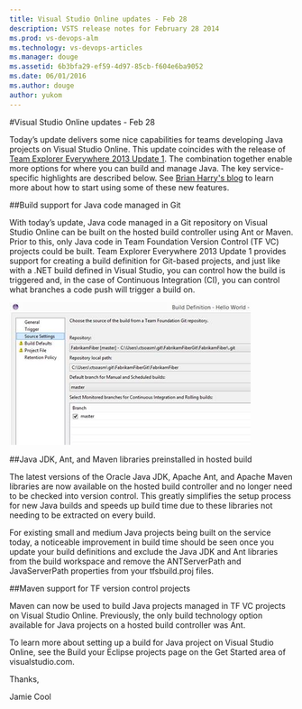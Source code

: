 ```yaml
---
title: Visual Studio Online updates - Feb 28
description: VSTS release notes for February 28 2014
ms.prod: vs-devops-alm
ms.technology: vs-devops-articles
ms.manager: douge
ms.assetid: 6b3bfa29-ef59-4d97-85cb-f604e6ba9052
ms.date: 06/01/2016
ms.author: douge
author: yukom
---
```


#Visual Studio Online updates - Feb 28

Today’s update delivers some nice capabilities for teams developing Java projects on Visual Studio Online. This update coincides with the release of [Team Explorer Everywhere 2013 Update 1](https://www.microsoft.com/en-us/download/details.aspx?id=40785). The combination together enable more options for where you can build and manage Java. The key service-specific highlights are described below. See [Brian Harry's blog](http://blogs.msdn.com/b/bharry/) to learn more about how to start using some of these new features.

##Build support for Java code managed in Git

With today’s update, Java code managed in a Git repository on Visual Studio Online can be built on the hosted build controller using Ant or Maven. Prior to this, only Java code in Team Foundation Version Control (TF VC) projects could be built. Team Explorer Everywhere 2013 Update 1 provides support for creating a build definition for Git-based projects, and just like with a .NET build defined in Visual Studio, you can control how the build is triggered and, in the case of Continuous Integration (CI), you can control what branches a code push will trigger a build on.

![Build support for Java code managed in Git](_img/2_28_01.png)

##Java JDK, Ant, and Maven libraries preinstalled in hosted build

The latest versions of the Oracle Java JDK, Apache Ant, and Apache Maven libraries are now available on the hosted build controller and no longer need to be checked into version control. This greatly simplifies the setup process for new Java builds and speeds up build time due to these libraries not needing to be extracted on every build.

For existing small and medium Java projects being built on the service today, a noticeable improvement in build time should be seen once you update your build definitions and exclude the Java JDK and Ant libraries from the build workspace and remove the ANTServerPath and JavaServerPath properties from your tfsbuild.proj files.

##Maven support for TF version control projects

Maven can now be used to build Java projects managed in TF VC projects on Visual Studio Online. Previously, the only build technology option available for Java projects on a hosted build controller was Ant.

To learn more about setting up a build for Java project on Visual Studio Online, see the Build your Eclipse projects page on the Get Started area of visualstudio.com.

Thanks,

Jamie Cool